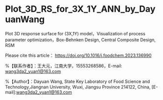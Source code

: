 # Plot_3D_RS_for_3X_1Y_ANN_by_DayuanWang
Plot 3D response surface for (3X,1Y) model，Visualization of process parameter optimization，Box-Behnken Design, Central Composite Design, RSM

Please cite this article：
https://doi.org/10.1016/j.foodchem.2023.136990 

%【联系作者】：王大元，江南大学，15553268586，E-mail: wang3da2_yuan1@163.com

%【Author】：Dayuan Wang, State Key Laboratory of Food Science and Technology,Jiangnan University, Wuxi, Jiangsu Province 214122, China, [E-mail]:wang3da2_yuan1@163.com 
